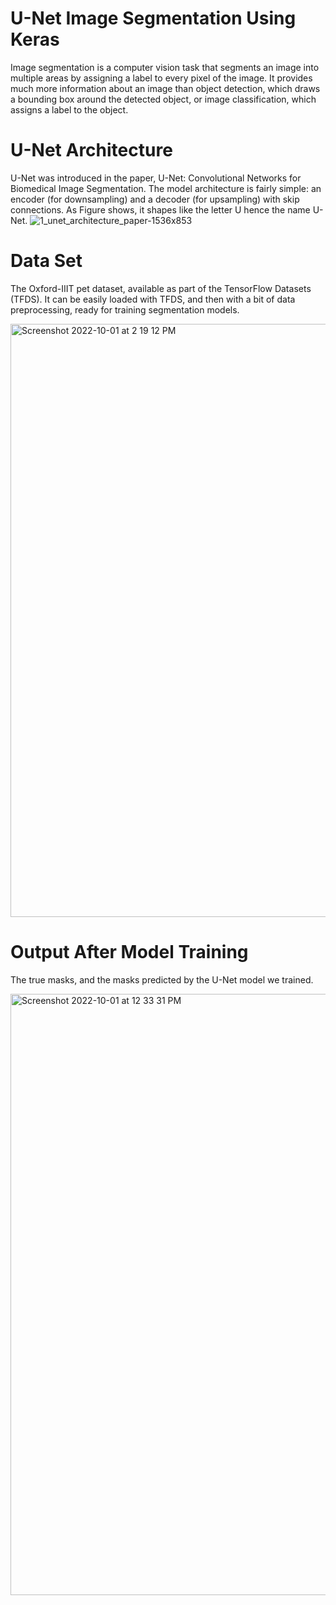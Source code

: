 # U-Net Image Segmentation Using Keras

Image segmentation is a computer vision task that segments an image into multiple areas by assigning a label to every pixel of the image. It provides much more information about an image than object detection, which draws a bounding box around the detected object, or image classification, which assigns a label to the object.

# U-Net Architecture

U-Net was introduced in the paper, U-Net: Convolutional Networks for Biomedical Image Segmentation. The model architecture is fairly simple: an encoder (for downsampling) and a decoder (for upsampling) with skip connections. As Figure shows, it shapes like the letter U hence the name U-Net.
![1_unet_architecture_paper-1536x853](https://user-images.githubusercontent.com/88283732/193401321-a288d10d-f866-4230-92b9-a1c9073a6fc4.jpeg)


# Data Set

The Oxford-IIIT pet dataset, available as part of the TensorFlow Datasets (TFDS). It can be easily loaded with TFDS, and then with a bit of data preprocessing, ready for training segmentation models.

<img width="949" alt="Screenshot 2022-10-01 at 2 19 12 PM" src="https://user-images.githubusercontent.com/88283732/193401381-f339b8f4-33f0-420e-824d-31ce257bd31a.png">


# Output After Model Training
The true masks, and the masks predicted by the U-Net model we trained.

<img width="962" alt="Screenshot 2022-10-01 at 12 33 31 PM" src="https://user-images.githubusercontent.com/88283732/193397395-259e7c29-b3af-4309-bb2c-9c8ee3e7b78a.png">
